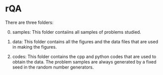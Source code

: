 # rQA 

There are three folders:

0) samples: This folder contaiins all samples of problems studied.

1) data: This folder contains all the figures and the data files that are used in making the figures.

2) codes: This folder contains the cpp and python codes that are used to obtain the data. The problem samples are always generated by a fixed seed in the random number generators.
